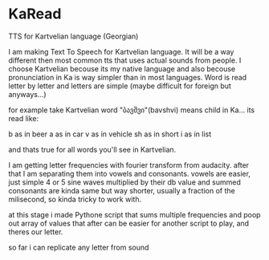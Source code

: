 # KaRead
TTS for Kartvelian language (Georgian)

I am making Text To Speech for Kartvelian language. It will be a way different then most common tts that uses actual sounds from people. I choose Kartvelian becouse its my native language and also becouse pronunciation in Ka is way simpler than in most languages. Word is read letter by letter and letters are simple (maybe difficult for foreign but anyways...)

for example take Kartvelian word "ბავშვი"(bavshvi) means child in Ka... its read like:

b as in beer
a as in car
v as in vehicle
sh as in short
i as in list

and thats true for all words you'll see in Kartvelian.

I am getting letter frequencies with fourier transform from audacity.
after that I am separating them into vowels and consonants.
vowels are easier, just simple 4 or 5 sine waves multiplied by their db value and summed
consonants are kinda same but way shorter, usually a fraction of the milisecond, so kinda tricky to work with.

at this stage i made Pythone script that sums multiple frequencies and poop out array of values that after can be easier for another script to play, and theres our letter.

so far i can replicate any letter from sound
